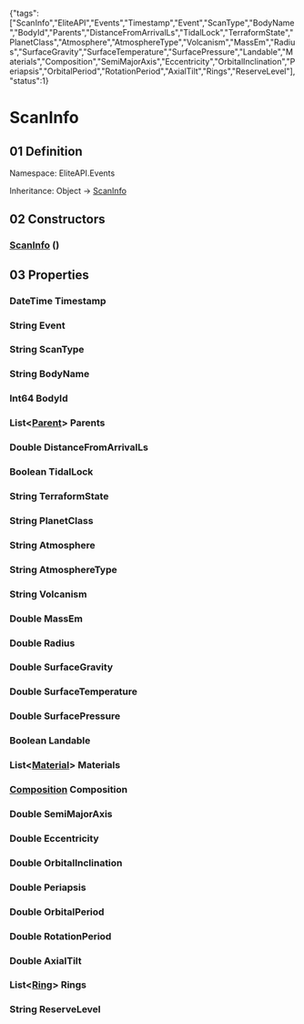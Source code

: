 {"tags":["ScanInfo","EliteAPI","Events","Timestamp","Event","ScanType","BodyName","BodyId","Parents","DistanceFromArrivalLs","TidalLock","TerraformState","PlanetClass","Atmosphere","AtmosphereType","Volcanism","MassEm","Radius","SurfaceGravity","SurfaceTemperature","SurfacePressure","Landable","Materials","Composition","SemiMajorAxis","Eccentricity","OrbitalInclination","Periapsis","OrbitalPeriod","RotationPeriod","AxialTilt","Rings","ReserveLevel"],"status":1}

# ScanInfo

## 01 Definition

Namespace: <span class='code'>EliteAPI.Events</span>

Inheritance: <span class='code'>Object</span> → <span class='code'>[ScanInfo](../../EliteAPI/Events/ScanInfo.html)</span>

## 02 Constructors

### <span class='code'>[ScanInfo](../../EliteAPI/Events/ScanInfo.html)</span> ()

## 03 Properties

### <span class='code'>DateTime</span> Timestamp

### <span class='code'>String</span> Event

### <span class='code'>String</span> ScanType

### <span class='code'>String</span> BodyName

### <span class='code'>Int64</span> BodyId

### <span class='code'>List<[Parent](../../EliteAPI/Events/Parent.html)></span> Parents

### <span class='code'>Double</span> DistanceFromArrivalLs

### <span class='code'>Boolean</span> TidalLock

### <span class='code'>String</span> TerraformState

### <span class='code'>String</span> PlanetClass

### <span class='code'>String</span> Atmosphere

### <span class='code'>String</span> AtmosphereType

### <span class='code'>String</span> Volcanism

### <span class='code'>Double</span> MassEm

### <span class='code'>Double</span> Radius

### <span class='code'>Double</span> SurfaceGravity

### <span class='code'>Double</span> SurfaceTemperature

### <span class='code'>Double</span> SurfacePressure

### <span class='code'>Boolean</span> Landable

### <span class='code'>List<[Material](../../EliteAPI/Events/Material.html)></span> Materials

### <span class='code'>[Composition](../../EliteAPI/Events/Composition.html)</span> Composition

### <span class='code'>Double</span> SemiMajorAxis

### <span class='code'>Double</span> Eccentricity

### <span class='code'>Double</span> OrbitalInclination

### <span class='code'>Double</span> Periapsis

### <span class='code'>Double</span> OrbitalPeriod

### <span class='code'>Double</span> RotationPeriod

### <span class='code'>Double</span> AxialTilt

### <span class='code'>List<[Ring](../../EliteAPI/Events/Ring.html)></span> Rings

### <span class='code'>String</span> ReserveLevel

